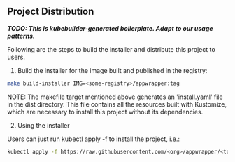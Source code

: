 ## Project Distribution

***TODO: This is kubebuilder-generated boilerplate. Adapt to our usage patterns.***

Following are the steps to build the installer and distribute this project to users.

1. Build the installer for the image built and published in the registry:

```sh
make build-installer IMG=<some-registry>/appwrapper:tag
```

NOTE: The makefile target mentioned above generates an 'install.yaml'
file in the dist directory. This file contains all the resources built
with Kustomize, which are necessary to install this project without
its dependencies.

2. Using the installer

Users can just run kubectl apply -f <URL for YAML BUNDLE> to install the project, i.e.:

```sh
kubectl apply -f https://raw.githubusercontent.com/<org>/appwrapper/<tag or branch>/dist/install.yaml
```
